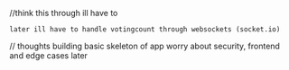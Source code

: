 //think this through
    ill have to 
    
    later ill have to handle votingcount through websockets (socket.io) 


// thoughts
building basic skeleton of app
worry about security, frontend and edge cases later